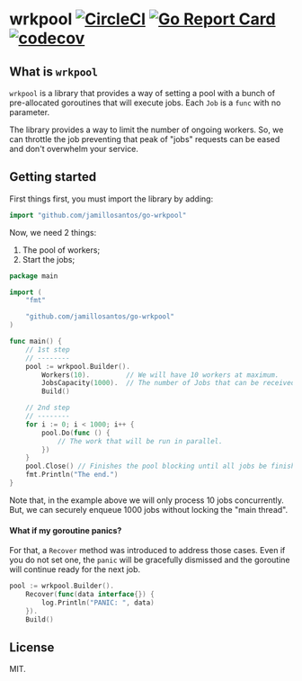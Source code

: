 # wrkpool [![CircleCI](https://circleci.com/gh/jamillosantos/go-wrkpool.svg?style=shield)](https://circleci.com/gh/lab259/argo) [![Go Report Card](https://goreportcard.com/badge/github.com/jamillosantos/go-wrkpool)](https://goreportcard.com/report/github.com/jamillosantos/go-wrkpool) [![codecov](https://codecov.io/gh/jamillosantos/go-wrkpool/branch/master/graph/badge.svg)](https://codecov.io/gh/jamillosantos/go-wrkpool)

## What is `wrkpool`

`wrkpool` is a library that provides a way of setting a pool with a bunch of
pre-allocated goroutines that will execute jobs. Each `Job` is a `func` with no
parameter.

The library provides a way to limit the number of ongoing workers. So, we can
throttle the job preventing that peak of "jobs" requests can be eased and don't
overwhelm your service. 

## Getting started

First things first, you must import the library by adding:

```go
import "github.com/jamillosantos/go-wrkpool"
```

Now, we need 2 things:

1. The pool of workers;
2. Start the jobs;

```go
package main

import (
	"fmt"

	"github.com/jamillosantos/go-wrkpool"
)

func main() {
	// 1st step
	// --------
	pool := wrkpool.Builder().
		Workers(10).         // We will have 10 workers at maximum.
		JobsCapacity(1000).  // The number of Jobs that can be received in our queue (a go channel).
		Build()

	// 2nd step
	// --------
	for i := 0; i < 1000; i++ {
		pool.Do(func () {
			// The work that will be run in parallel.
		})
	}
	pool.Close() // Finishes the pool blocking until all jobs be finished.
	fmt.Println("The end.")
}
```

Note that, in the example above we will only process 10 jobs concurrently. But,
we can securely enqueue 1000 jobs without locking the "main thread".

#### What if my goroutine panics?

For that, a `Recover` method was introduced to address those cases. Even if you
do not set one, the `panic` will be gracefully dismissed and the goroutine will
continue ready for the next job.

```go
pool := wrkpool.Builder().
	Recover(func(data interface{}) {
		log.Println("PANIC: ", data)
	}).
	Build()
```

## License

MIT.